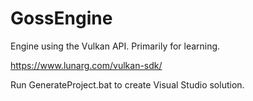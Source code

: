 # GossEngine
Engine using the Vulkan API. Primarily for learning. 

https://www.lunarg.com/vulkan-sdk/

Run GenerateProject.bat to create Visual Studio solution. 
